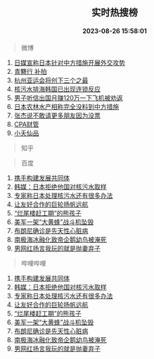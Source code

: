 <div align="center"><h2>实时热搜榜</h2><h4>2023-08-26 15:58:01</h4></div>

> 微博  

1. [日媒宣称日本针对中方措施开展外交攻势](https://s.weibo.com/weibo?q=%23%E6%97%A5%E5%AA%92%E5%AE%A3%E7%A7%B0%E6%97%A5%E6%9C%AC%E9%92%88%E5%AF%B9%E4%B8%AD%E6%96%B9%E6%8E%AA%E6%96%BD%E5%BC%80%E5%B1%95%E5%A4%96%E4%BA%A4%E6%94%BB%E5%8A%BF%23&t=31&band_rank=1&Refer=top)<br />
2. [青簪行 补拍](https://s.weibo.com/weibo?q=%E9%9D%92%E7%B0%AA%E8%A1%8C%20%E8%A1%A5%E6%8B%8D&t=31&band_rank=2&Refer=top)<br />
3. [杭州亚运会将创下三个之最](https://s.weibo.com/weibo?q=%23%E6%9D%AD%E5%B7%9E%E4%BA%9A%E8%BF%90%E4%BC%9A%E5%B0%86%E5%88%9B%E4%B8%8B%E4%B8%89%E4%B8%AA%E4%B9%8B%E6%9C%80%23&t=31&band_rank=3&Refer=top)<br />
4. [核污水排海韩国已出现连锁反应](https://s.weibo.com/weibo?q=%23%E6%A0%B8%E6%B1%A1%E6%B0%B4%E6%8E%92%E6%B5%B7%E9%9F%A9%E5%9B%BD%E5%B7%B2%E5%87%BA%E7%8E%B0%E8%BF%9E%E9%94%81%E5%8F%8D%E5%BA%94%23&t=31&band_rank=4&Refer=top)<br />
5. [男子听信出国月赚120万一下飞机被劝返](https://s.weibo.com/weibo?q=%23%E7%94%B7%E5%AD%90%E5%90%AC%E4%BF%A1%E5%87%BA%E5%9B%BD%E6%9C%88%E8%B5%9A120%E4%B8%87%E4%B8%80%E4%B8%8B%E9%A3%9E%E6%9C%BA%E8%A2%AB%E5%8A%9D%E8%BF%94%23&t=31&band_rank=5&Refer=top)<br />
6. [日本农林水产相称完全没料到中方措施](https://s.weibo.com/weibo?q=%23%E6%97%A5%E6%9C%AC%E5%86%9C%E6%9E%97%E6%B0%B4%E4%BA%A7%E7%9B%B8%E7%A7%B0%E5%AE%8C%E5%85%A8%E6%B2%A1%E6%96%99%E5%88%B0%E4%B8%AD%E6%96%B9%E6%8E%AA%E6%96%BD%23&t=31&band_rank=6&Refer=top)<br />
7. [张杰说不敢请更多朋友因为没票](https://s.weibo.com/weibo?q=%23%E5%BC%A0%E6%9D%B0%E8%AF%B4%E4%B8%8D%E6%95%A2%E8%AF%B7%E6%9B%B4%E5%A4%9A%E6%9C%8B%E5%8F%8B%E5%9B%A0%E4%B8%BA%E6%B2%A1%E7%A5%A8%23&t=31&band_rank=7&Refer=top)<br />
8. [CPA财管](https://s.weibo.com/weibo?q=CPA%E8%B4%A2%E7%AE%A1&t=31&band_rank=8&Refer=top)<br />
9. [小夭仙品](https://s.weibo.com/weibo?q=%E5%B0%8F%E5%A4%AD%E4%BB%99%E5%93%81&t=31&band_rank=9&Refer=top)<br />

> 知乎  


> 百度  

1. [携手构建发展共同体](https://www.baidu.com/s?wd=%E6%90%BA%E6%89%8B%E6%9E%84%E5%BB%BA%E5%8F%91%E5%B1%95%E5%85%B1%E5%90%8C%E4%BD%93&sa=fyb_news&rsv_dl=fyb_news)<br />
2. [韩媒：日本拒绝他国对核污水取样](https://www.baidu.com/s?wd=%E9%9F%A9%E5%AA%92%EF%BC%9A%E6%97%A5%E6%9C%AC%E6%8B%92%E7%BB%9D%E4%BB%96%E5%9B%BD%E5%AF%B9%E6%A0%B8%E6%B1%A1%E6%B0%B4%E5%8F%96%E6%A0%B7&sa=fyb_news&rsv_dl=fyb_news)<br />
3. [专家称日本处理核污水还有很多办法](https://www.baidu.com/s?wd=%E4%B8%93%E5%AE%B6%E7%A7%B0%E6%97%A5%E6%9C%AC%E5%A4%84%E7%90%86%E6%A0%B8%E6%B1%A1%E6%B0%B4%E8%BF%98%E6%9C%89%E5%BE%88%E5%A4%9A%E5%8A%9E%E6%B3%95&sa=fyb_news&rsv_dl=fyb_news)<br />
4. [让友好合作的巨轮扬帆远航](https://www.baidu.com/s?wd=%E8%AE%A9%E5%8F%8B%E5%A5%BD%E5%90%88%E4%BD%9C%E7%9A%84%E5%B7%A8%E8%BD%AE%E6%89%AC%E5%B8%86%E8%BF%9C%E8%88%AA&sa=fyb_news&rsv_dl=fyb_news)<br />
5. [“烂尾楼赶工期”的熊孩子](https://www.baidu.com/s?wd=%E2%80%9C%E7%83%82%E5%B0%BE%E6%A5%BC%E8%B5%B6%E5%B7%A5%E6%9C%9F%E2%80%9D%E7%9A%84%E7%86%8A%E5%AD%A9%E5%AD%90&sa=fyb_news&rsv_dl=fyb_news)<br />
6. [美军一架“大黄蜂”战斗机坠毁](https://www.baidu.com/s?wd=%E7%BE%8E%E5%86%9B%E4%B8%80%E6%9E%B6%E2%80%9C%E5%A4%A7%E9%BB%84%E8%9C%82%E2%80%9D%E6%88%98%E6%96%97%E6%9C%BA%E5%9D%A0%E6%AF%81&sa=fyb_news&rsv_dl=fyb_news)<br />
7. [布朗尼确诊是先天性心脏病](https://www.baidu.com/s?wd=%E5%B8%83%E6%9C%97%E5%B0%BC%E7%A1%AE%E8%AF%8A%E6%98%AF%E5%85%88%E5%A4%A9%E6%80%A7%E5%BF%83%E8%84%8F%E7%97%85&sa=fyb_news&rsv_dl=fyb_news)<br />
8. [南极海冰融化致帝企鹅幼鸟被淹死](https://www.baidu.com/s?wd=%E5%8D%97%E6%9E%81%E6%B5%B7%E5%86%B0%E8%9E%8D%E5%8C%96%E8%87%B4%E5%B8%9D%E4%BC%81%E9%B9%85%E5%B9%BC%E9%B8%9F%E8%A2%AB%E6%B7%B9%E6%AD%BB&sa=fyb_news&rsv_dl=fyb_news)<br />
9. [男网红扬言我玩的就是抛妻弃子](https://www.baidu.com/s?wd=%E7%94%B7%E7%BD%91%E7%BA%A2%E6%89%AC%E8%A8%80%E6%88%91%E7%8E%A9%E7%9A%84%E5%B0%B1%E6%98%AF%E6%8A%9B%E5%A6%BB%E5%BC%83%E5%AD%90&sa=fyb_news&rsv_dl=fyb_news)<br />

> 哔哩哔哩  

1. [携手构建发展共同体](https://www.baidu.com/s?wd=%E6%90%BA%E6%89%8B%E6%9E%84%E5%BB%BA%E5%8F%91%E5%B1%95%E5%85%B1%E5%90%8C%E4%BD%93&sa=fyb_news&rsv_dl=fyb_news)<br />
2. [韩媒：日本拒绝他国对核污水取样](https://www.baidu.com/s?wd=%E9%9F%A9%E5%AA%92%EF%BC%9A%E6%97%A5%E6%9C%AC%E6%8B%92%E7%BB%9D%E4%BB%96%E5%9B%BD%E5%AF%B9%E6%A0%B8%E6%B1%A1%E6%B0%B4%E5%8F%96%E6%A0%B7&sa=fyb_news&rsv_dl=fyb_news)<br />
3. [专家称日本处理核污水还有很多办法](https://www.baidu.com/s?wd=%E4%B8%93%E5%AE%B6%E7%A7%B0%E6%97%A5%E6%9C%AC%E5%A4%84%E7%90%86%E6%A0%B8%E6%B1%A1%E6%B0%B4%E8%BF%98%E6%9C%89%E5%BE%88%E5%A4%9A%E5%8A%9E%E6%B3%95&sa=fyb_news&rsv_dl=fyb_news)<br />
4. [让友好合作的巨轮扬帆远航](https://www.baidu.com/s?wd=%E8%AE%A9%E5%8F%8B%E5%A5%BD%E5%90%88%E4%BD%9C%E7%9A%84%E5%B7%A8%E8%BD%AE%E6%89%AC%E5%B8%86%E8%BF%9C%E8%88%AA&sa=fyb_news&rsv_dl=fyb_news)<br />
5. [“烂尾楼赶工期”的熊孩子](https://www.baidu.com/s?wd=%E2%80%9C%E7%83%82%E5%B0%BE%E6%A5%BC%E8%B5%B6%E5%B7%A5%E6%9C%9F%E2%80%9D%E7%9A%84%E7%86%8A%E5%AD%A9%E5%AD%90&sa=fyb_news&rsv_dl=fyb_news)<br />
6. [美军一架“大黄蜂”战斗机坠毁](https://www.baidu.com/s?wd=%E7%BE%8E%E5%86%9B%E4%B8%80%E6%9E%B6%E2%80%9C%E5%A4%A7%E9%BB%84%E8%9C%82%E2%80%9D%E6%88%98%E6%96%97%E6%9C%BA%E5%9D%A0%E6%AF%81&sa=fyb_news&rsv_dl=fyb_news)<br />
7. [布朗尼确诊是先天性心脏病](https://www.baidu.com/s?wd=%E5%B8%83%E6%9C%97%E5%B0%BC%E7%A1%AE%E8%AF%8A%E6%98%AF%E5%85%88%E5%A4%A9%E6%80%A7%E5%BF%83%E8%84%8F%E7%97%85&sa=fyb_news&rsv_dl=fyb_news)<br />
8. [南极海冰融化致帝企鹅幼鸟被淹死](https://www.baidu.com/s?wd=%E5%8D%97%E6%9E%81%E6%B5%B7%E5%86%B0%E8%9E%8D%E5%8C%96%E8%87%B4%E5%B8%9D%E4%BC%81%E9%B9%85%E5%B9%BC%E9%B8%9F%E8%A2%AB%E6%B7%B9%E6%AD%BB&sa=fyb_news&rsv_dl=fyb_news)<br />
9. [男网红扬言我玩的就是抛妻弃子](https://www.baidu.com/s?wd=%E7%94%B7%E7%BD%91%E7%BA%A2%E6%89%AC%E8%A8%80%E6%88%91%E7%8E%A9%E7%9A%84%E5%B0%B1%E6%98%AF%E6%8A%9B%E5%A6%BB%E5%BC%83%E5%AD%90&sa=fyb_news&rsv_dl=fyb_news)<br />

